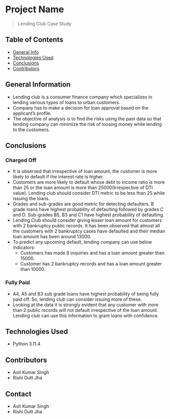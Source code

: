 # Project Name
> Lending Club Case Study


## Table of Contents
* [General Info](#general-information)
* [Technologies Used](#technologies-used)
* [Conclusions](#conclusions)
* [Contributors](#Contributors)

<!-- You can include any other section that is pertinent to your problem -->

## General Information
- Lending club is a consumer finance company which specializes in lending various types of loans to urban customers.
- Company has to make a decision for loan approval based on the applicant’s profile.
- The objective of analysis is to find the risks using the past data so that lending company can minimize the risk of loosing money  while lending to the customers.

<!-- You don't have to answer all the questions - just the ones relevant to your project. -->

## Conclusions
### Charged Off
- It is observed  that irrespective of loan amount, the customer is more likely to default if the interest rate is higher.
- Customers are more likely to default whose debt to income ratio is more than 25 or the loan amount is more than 25000(Irrespective of DTI value). Lending club should consider DTI metric to be less than 25 while issuing the loans.
- Grades and sub-grades are good metric for detecting defaulters. B grade loans have highest probability of defaulting followed by grades C and D. Sub-grades B5, B3 and C1 have highest probability of defaulting.
- Lending Club should consider giving lesser loan amount for customers with 2 bankruptcy public records. It has been observed that almost all the customers with 2 bankruptcy cases have defaulted and their median loan amount has been around 13000.
- To predict any upcoming default, lending company can use below indicators:
    - Customers has made 8 inquiries and has a loan amount greater than 15000.
    - Customer has 2 bankruptcy records and has a loan amount greater than 10000.

### Fully Paid
- A4, A5 and B3 sub grade loans have highest probability of being fully paid off. So, lending club can consider issuing more of these.
- Looking at the data it is strongly evident that any customer with more than 2 public records will not default irrespective of the loan amount. Lending club can use this information to grant loans with confidence.



<!-- You don't have to answer all the questions - just the ones relevant to your project. -->


## Technologies Used
- Python 3.11.4

<!-- As the libraries versions keep on changing, it is recommended to mention the version of library used in this project -->

## Contributors

- Asit Kumar Singh
- Rishi Dutt Jha


## Contact
- Asit Kumar Singh
- Rishi Dutt Jha


<!-- Optional -->
<!-- ## License -->
<!-- This project is open source and available under the [... License](). -->

<!-- You don't have to include all sections - just the one's relevant to your project -->